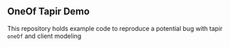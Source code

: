 ## OneOf Tapir Demo

This repository holds example code to reproduce a potential bug with tapir `oneOf` and client modeling
